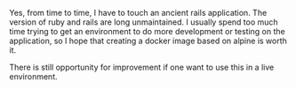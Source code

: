 Yes, from time to time, I have to touch an ancient rails application.  The version of ruby and rails are long unmaintained.  I usually spend too much time trying to get an environment to do more development or testing on the application, so I hope that creating a docker image based on alpine is worth it.

There is still opportunity for improvement if one want to use this in a live environment.
